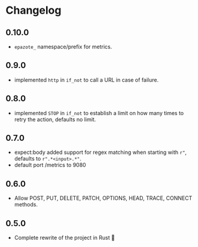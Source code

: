 Changelog
=========

## 0.10.0
- `epazote_` namespace/prefix for metrics.

## 0.9.0
- implemented `http` in `if_not` to call a URL in case of failure.

## 0.8.0
- implemented `STOP` in `if_not` to establish a limit on how many times to retry the action, defaults no limit.

## 0.7.0
- expect:body added support for regex matching when starting with `r"`, defaults to `r".*<input>.*"`.
- default port /metrics to 9080

## 0.6.0
- Allow POST, PUT, DELETE, PATCH, OPTIONS, HEAD, TRACE, CONNECT methods.

## 0.5.0
- Complete rewrite of the project in Rust 🦀
